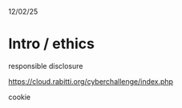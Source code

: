 12/02/25
# Intro / ethics

responsible disclosure 

https://cloud.rabitti.org/cyberchallenge/index.php

cookie 